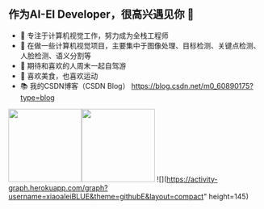 ## 作为AI-EI Developer，很高兴遇见你 👋

- 🧡 专注于计算机视觉工作，努力成为全栈工程师
- 🔨 在做一些计算机视觉项目，主要集中于图像处理、目标检测、关键点检测、人脸检测、语义分割等
- 🍬 期待和喜欢的人周末一起自驾游
- 🥩 喜欢美食，也喜欢运动
- 📚 我的CSDN博客（CSDN Blog） https://blog.csdn.net/m0_60890175?type=blog

<span><img src="https://github-readme-stats.vercel.app/api/top-langs/?username=xiaoaleiBLUE&layout=compact" height=145/></span><span><img src="https://github-readme-stats.vercel.app/api?username=xiaoaleiBLUE&count_private=true&show_icons=true" height=145/></span>
![](https://activity-graph.herokuapp.com/graph?username=xiaoaleiBLUE&theme=githubE&layout=compact" height=145)



